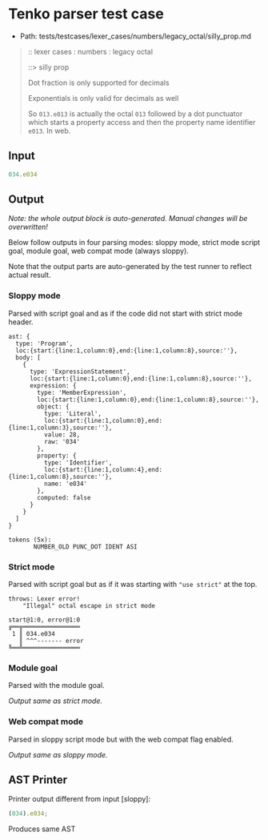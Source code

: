 # Tenko parser test case

- Path: tests/testcases/lexer_cases/numbers/legacy_octal/silly_prop.md

> :: lexer cases : numbers : legacy octal
>
> ::> silly prop
>
> Dot fraction is only supported for decimals
>
> Exponentials is only valid for decimals as well
>
> So `013.e013` is actually the octal `013` followed by a dot punctuator which starts a property access and then the property name identifier `e013`. In web.

## Input

`````js
034.e034
`````

## Output

_Note: the whole output block is auto-generated. Manual changes will be overwritten!_

Below follow outputs in four parsing modes: sloppy mode, strict mode script goal, module goal, web compat mode (always sloppy).

Note that the output parts are auto-generated by the test runner to reflect actual result.

### Sloppy mode

Parsed with script goal and as if the code did not start with strict mode header.

`````
ast: {
  type: 'Program',
  loc:{start:{line:1,column:0},end:{line:1,column:8},source:''},
  body: [
    {
      type: 'ExpressionStatement',
      loc:{start:{line:1,column:0},end:{line:1,column:8},source:''},
      expression: {
        type: 'MemberExpression',
        loc:{start:{line:1,column:0},end:{line:1,column:8},source:''},
        object: {
          type: 'Literal',
          loc:{start:{line:1,column:0},end:{line:1,column:3},source:''},
          value: 28,
          raw: '034'
        },
        property: {
          type: 'Identifier',
          loc:{start:{line:1,column:4},end:{line:1,column:8},source:''},
          name: 'e034'
        },
        computed: false
      }
    }
  ]
}

tokens (5x):
       NUMBER_OLD PUNC_DOT IDENT ASI
`````

### Strict mode

Parsed with script goal but as if it was starting with `"use strict"` at the top.

`````
throws: Lexer error!
    "Illegal" octal escape in strict mode

start@1:0, error@1:0
╔══╦════════════════
 1 ║ 034.e034
   ║ ^^^------- error
╚══╩════════════════

`````


### Module goal

Parsed with the module goal.

_Output same as strict mode._

### Web compat mode

Parsed in sloppy script mode but with the web compat flag enabled.

_Output same as sloppy mode._

## AST Printer

Printer output different from input [sloppy]:

````js
(034).e034;
````

Produces same AST

